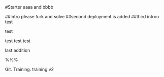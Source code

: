 #Starter 
aaaa and bbbb

##intro
please fork and solve
##second
deployment is added
##third
introo 
test 

test

test test test

last addition

%%%

Git. Training.
training v2